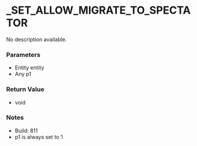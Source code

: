 # _SET_ALLOW_MIGRATE_TO_SPECTATOR

No description available.

### Parameters
* Entity entity
* Any p1

### Return Value
* void

### Notes
* Build: 811
* p1 is always set to 1

